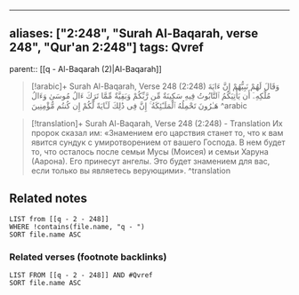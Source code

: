
---
aliases: ["2:248", "Surah Al-Baqarah, verse 248", "Qur'an 2:248"]
tags: Qvref
---

parent:: [[q - Al-Baqarah (2)|Al-Baqarah]]

> [!arabic]+ Surah Al-Baqarah, Verse 248 (2:248)
> <span class="quran-arabic">وَقَالَ لَهُمْ نَبِيُّهُمْ إِنَّ ءَايَةَ مُلْكِهِۦٓ أَن يَأْتِيَكُمُ ٱلتَّابُوتُ فِيهِ سَكِينَةٌ مِّن رَّبِّكُمْ وَبَقِيَّةٌ مِّمَّا تَرَكَ ءَالُ مُوسَىٰ وَءَالُ هَـٰرُونَ تَحْمِلُهُ ٱلْمَلَـٰٓئِكَةُ ۚ إِنَّ فِى ذَٰلِكَ لَـَٔايَةً لَّكُمْ إِن كُنتُم مُّؤْمِنِينَ</span>
^arabic

> [!translation]+ Surah Al-Baqarah, Verse 248 (2:248) - Translation
> Их пророк сказал им: «Знамением его царствия станет то, что к вам явится сундук с умиротворением от вашего Господа. В нем будет то, что осталось после семьи Мусы (Моисея) и семьи Харуна (Аарона). Его принесут ангелы. Это будет знамением для вас, если только вы являетесь верующими».
^translation



## Related notes
```dataview
LIST from [[q - 2 - 248]]
WHERE !contains(file.name, "q - ")
SORT file.name ASC
```

### Related verses (footnote backlinks)
```dataview
LIST FROM [[q - 2 - 248]] AND #Qvref
SORT file.name ASC
```


